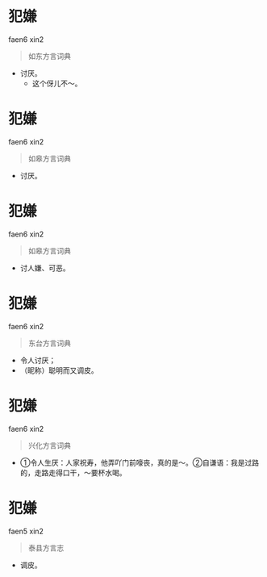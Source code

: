 # 犯嫌
faen6 xin2
> 如东方言词典
- 讨厌。
  - 这个伢儿不～。

# 犯嫌
faen6 xin2
> 如皋方言词典
- 讨厌。

# 犯嫌
faen6 xin2
> 如皋方言词典
- 讨人嫌、可恶。

# 犯嫌
faen6 xin2
> 东台方言词典
- 令人讨厌；
- （昵称）聪明而又调皮。

# 犯嫌
faen6 xin2
> 兴化方言词典
- ①令人生厌：人家祝寿，他弄吖门前嚎丧，真的是～。②自谦语：我是过路的，走路走得口干，～要杯水喝。

# 犯嫌
faen5 xin2
> 泰县方言志
- 调皮。
